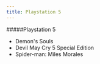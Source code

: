 ```yaml
---
title: Playstation 5
---
```


#####Playstation 5

* Demon's Souls
* Devil May Cry 5 Special Edition
* Spider-man: Miles Morales
